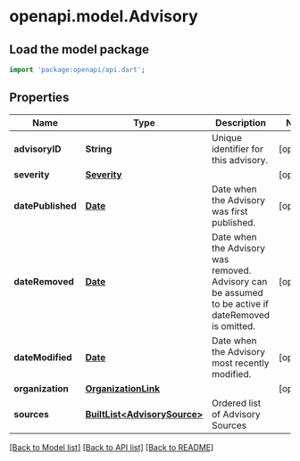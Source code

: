 # openapi.model.Advisory

## Load the model package
```dart
import 'package:openapi/api.dart';
```

## Properties
Name | Type | Description | Notes
------------ | ------------- | ------------- | -------------
**advisoryID** | **String** | Unique identifier for this advisory. | [optional] 
**severity** | [**Severity**](Severity.md) |  | [optional] 
**datePublished** | [**Date**](Date.md) | Date when the Advisory was first published. | [optional] 
**dateRemoved** | [**Date**](Date.md) | Date when the Advisory was removed. Advisory can be assumed to be active if dateRemoved is omitted. | [optional] 
**dateModified** | [**Date**](Date.md) | Date when the Advisory most recently modified. | [optional] 
**organization** | [**OrganizationLink**](OrganizationLink.md) |  | [optional] 
**sources** | [**BuiltList&lt;AdvisorySource&gt;**](AdvisorySource.md) | Ordered list of Advisory Sources | 

[[Back to Model list]](../README.md#documentation-for-models) [[Back to API list]](../README.md#documentation-for-api-endpoints) [[Back to README]](../README.md)


